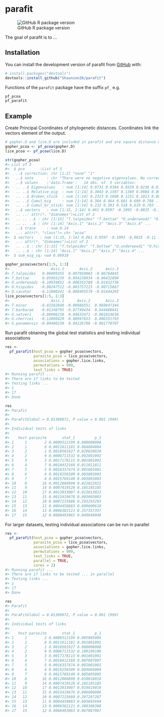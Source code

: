 
<!-- README.md is generated from README.Rmd. Please edit that file -->

# parafit

<!-- badges: start -->

<figure>
<img src="https://img.shields.io/github/r-package/v/shaunson26/parafit"
alt="GitHub R package version" />
<figcaption aria-hidden="true">GitHub R package version</figcaption>
</figure>

<!-- badges: end -->

The goal of parafit is to …

## Installation

You can install the development version of parafit from
[GitHub](https://github.com/) with:

``` r
# install.packages("devtools")
devtools::install_github("Shaunson26/parafit")
```

Functions of the `parafit` package have the suffix `pf_` e.g.

``` r
pf_pcoa
pf_parafit
```

## Example

Create Principal Coordinates of phylogenetic distances. Coordinates link
the vectors element of the output.

``` r
# gopher.D and lice.D are included in parafit and are square distance matrices
gopher_pcoa <- pf_pcoa(gopher.D)
lice_pcoa <- pf_pcoa(lice.D)

str(gopher_pcoa)
#> List of 3
#>  $ pco       :List of 5
#>   ..$ correction: chr [1:2] "none" "1"
#>   ..$ note      : chr "There were no negative eigenvalues. No correction was applied"
#>   ..$ values    :'data.frame':   14 obs. of  5 variables:
#>   .. ..$ Eigenvalues   : num [1:14] 0.0731 0.0384 0.0329 0.0236 0.016 ...
#>   .. ..$ Relative_eig  : num [1:14] 0.3043 0.1597 0.1369 0.0984 0.0666 ...
#>   .. ..$ Broken_stick  : num [1:14] 0.2323 0.1608 0.1251 0.1013 0.0834 ...
#>   .. ..$ Cumul_eig     : num [1:14] 0.304 0.464 0.601 0.699 0.766 ...
#>   .. ..$ Cumul_br_stick: num [1:14] 0.232 0.393 0.518 0.619 0.703 ...
#>   ..$ vectors   : num [1:15, 1:14] 0.061 0.0597 -0.1093 -0.0825 -0.11 ...
#>   .. ..- attr(*, "dimnames")=List of 2
#>   .. .. ..$ : chr [1:15] "T.talpoides" "T.bottae" "O.underwoodi" "O.hispidus" ...
#>   .. .. ..$ : chr [1:14] "Axis.1" "Axis.2" "Axis.3" "Axis.4" ...
#>   ..$ trace     : num 0.24
#>   ..- attr(*, "class")= chr "pcoa"
#>  $ vectors   : num [1:15, 1:14] 0.061 0.0597 -0.1093 -0.0825 -0.11 ...
#>   ..- attr(*, "dimnames")=List of 2
#>   .. ..$ : chr [1:15] "T.talpoides" "T.bottae" "O.underwoodi" "O.hispidus" ...
#>   .. ..$ : chr [1:14] "Axis.1" "Axis.2" "Axis.3" "Axis.4" ...
#>  $ sum_eig_sq: num 0.00918

gopher_pcoa$vectors[1:5, 1:3]
#>                   Axis.1       Axis.2      Axis.3
#> T.talpoides   0.06099355  0.097959065 -0.06764845
#> T.bottae      0.05965239  0.094230934 -0.06432898
#> O.underwoodi -0.10934852 -0.008355788 -0.01432736
#> O.hispidus   -0.08247512 -0.003757215 -0.00715867
#> O.cavator    -0.11000241 -0.008495579 -0.01444203
lice_pcoa$vectors[1:5, 1:3]
#>                   Axis.1      Axis.2       Axis.3
#> T.minor      -0.01582840 -0.09886551  0.069847344
#> T.barbarae   -0.01348795 -0.07749434  0.044488641
#> G.setzeri    -0.08906150  0.04633471 -0.001014638
#> G.cherriei   -0.12890429  0.08997653  0.006351793
#> G.panamensis -0.08406230  0.04226708 -0.001770707
```

Run parafit obtaining the global test statistics and testing individual
associations

``` r
res <-
  pf_parafit(host_pcoa = gopher_pcoa$vectors,
             parasite_pcoa = lice_pcoa$vectors,
             associations = gopher.lice.links,
             permutations = 999,
             test_links = TRUE)
#> Running parafit ...
#> There are 17 links to be tested
#> Testing links ...
#> 1
#> 17
#> Done

res
#> Parafit
#> 
#> ParaFitGlobal = 0.01389872, P value = 0.001 (999)
#> 
#> Individual tests of links
#> 
#>    host parasite       stat_1         p_1
#> 1     1        2 0.0009312199 0.008008008
#> 2     1        8 0.0011611181 0.084084084
#> 3     2        1 0.0010501927 0.020020020
#> 4     2        9 0.0006711532 0.092092092
#> 5     3        3 0.0017178115 0.001001001
#> 6     4        7 0.0010412160 0.011011011
#> 7     5        5 0.0016337474 0.001001001
#> 8     6        4 0.0019256509 0.003003003
#> 9     7        6 0.0015769140 0.003003003
#> 10    8       16 0.0012866890 0.022022022
#> 11    9       14 0.0007419528 0.185185185
#> 12   10       17 0.0013933007 0.013013013
#> 13   11       15 0.0015419676 0.003003003
#> 14   12       10 0.0007215688 0.293293293
#> 15   13       11 0.0004458883 0.609609610
#> 16   14       13 0.0006382121 0.357357357
#> 17   15       12 0.0008493063 0.049049049
```

For larger datasets, testing individual associations can be run in
parallel

``` r
res <-
  pf_parafit(host_pcoa = gopher_pcoa$vectors,
             parasite_pcoa = lice_pcoa$vectors,
             associations = gopher.lice.links,
             permutations = 999,
             test_links = TRUE,
             parallel = TRUE,
             cores = 2)
#> Running parafit ...
#> There are 17 links to be tested ... in parallel
#> Testing links ...
#> 1
#> 17
#> Done

res
#> Parafit
#> 
#> ParaFitGlobal = 0.01389872, P value = 0.001 (999)
#> 
#> Individual tests of links
#> 
#>    host parasite       stat_1         p_1
#> 1     1        2 0.0009312199 0.005005005
#> 2     1        8 0.0011611181 0.091091091
#> 3     2        1 0.0010501927 0.008008008
#> 4     2        9 0.0006711532 0.109109109
#> 5     3        3 0.0017178115 0.001001001
#> 6     4        7 0.0010412160 0.007007007
#> 7     5        5 0.0016337474 0.001001001
#> 8     6        4 0.0019256509 0.004004004
#> 9     7        6 0.0015769140 0.005005005
#> 10    8       16 0.0012866890 0.018018018
#> 11    9       14 0.0007419528 0.185185185
#> 12   10       17 0.0013933007 0.019019019
#> 13   11       15 0.0015419676 0.006006006
#> 14   12       10 0.0007215688 0.287287287
#> 15   13       11 0.0004458883 0.603603604
#> 16   14       13 0.0006382121 0.388388388
#> 17   15       12 0.0008493063 0.067067067
```
